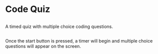 # Code Quiz

##
A timed quiz with multiple choice coding questions.

##
Once the start button is pressed, a timer will begin and multiple choice questions will appear on the screen. 
